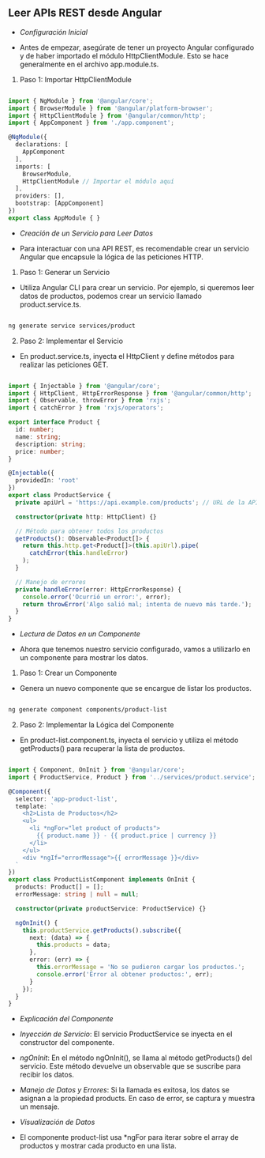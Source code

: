 ## Leer APIs REST desde Angular

- *Configuración Inicial*

- Antes de empezar, asegúrate de tener un proyecto Angular configurado y de haber importado el módulo HttpClientModule. Esto se hace generalmente en el archivo app.module.ts.

1. Paso 1: Importar HttpClientModule

```typescript

import { NgModule } from '@angular/core';
import { BrowserModule } from '@angular/platform-browser';
import { HttpClientModule } from '@angular/common/http';
import { AppComponent } from './app.component';

@NgModule({
  declarations: [
    AppComponent
  ],
  imports: [
    BrowserModule,
    HttpClientModule // Importar el módulo aquí
  ],
  providers: [],
  bootstrap: [AppComponent]
})
export class AppModule { }
```

- *Creación de un Servicio para Leer Datos*

- Para interactuar con una API REST, es recomendable crear un servicio Angular que encapsule la lógica de las peticiones HTTP.

1. Paso 1: Generar un Servicio

- Utiliza Angular CLI para crear un servicio. Por ejemplo, si queremos leer datos de productos, podemos crear un servicio llamado product.service.ts.

```bash

ng generate service services/product
```
2. Paso 2: Implementar el Servicio

- En product.service.ts, inyecta el HttpClient y define métodos para realizar las peticiones GET.

```typescript

import { Injectable } from '@angular/core';
import { HttpClient, HttpErrorResponse } from '@angular/common/http';
import { Observable, throwError } from 'rxjs';
import { catchError } from 'rxjs/operators';

export interface Product {
  id: number;
  name: string;
  description: string;
  price: number;
}

@Injectable({
  providedIn: 'root'
})
export class ProductService {
  private apiUrl = 'https://api.example.com/products'; // URL de la API

  constructor(private http: HttpClient) {}

  // Método para obtener todos los productos
  getProducts(): Observable<Product[]> {
    return this.http.get<Product[]>(this.apiUrl).pipe(
      catchError(this.handleError)
    );
  }

  // Manejo de errores
  private handleError(error: HttpErrorResponse) {
    console.error('Ocurrió un error:', error);
    return throwError('Algo salió mal; intenta de nuevo más tarde.');
  }
}
```

- *Lectura de Datos en un Componente*

- Ahora que tenemos nuestro servicio configurado, vamos a utilizarlo en un componente para mostrar los datos.

1. Paso 1: Crear un Componente

- Genera un nuevo componente que se encargue de listar los productos.

```bash

ng generate component components/product-list
```

2. Paso 2: Implementar la Lógica del Componente

- En product-list.component.ts, inyecta el servicio y utiliza el método getProducts() para recuperar la lista de productos.

```typescript

import { Component, OnInit } from '@angular/core';
import { ProductService, Product } from '../services/product.service';

@Component({
  selector: 'app-product-list',
  template: `
    <h2>Lista de Productos</h2>
    <ul>
      <li *ngFor="let product of products">
        {{ product.name }} - {{ product.price | currency }}
      </li>
    </ul>
    <div *ngIf="errorMessage">{{ errorMessage }}</div>
  `
})
export class ProductListComponent implements OnInit {
  products: Product[] = [];
  errorMessage: string | null = null;

  constructor(private productService: ProductService) {}

  ngOnInit() {
    this.productService.getProducts().subscribe({
      next: (data) => {
        this.products = data;
      },
      error: (err) => {
        this.errorMessage = 'No se pudieron cargar los productos.';
        console.error('Error al obtener productos:', err);
      }
    });
  }
}
```

- *Explicación del Componente*

- *Inyección de Servicio*: El servicio ProductService se inyecta en el constructor del componente.

- *ngOnInit*: En el método ngOnInit(), se llama al método getProducts() del servicio. Este método devuelve un observable que se suscribe para recibir los datos.

- *Manejo de Datos y Errores*: Si la llamada es exitosa, los datos se asignan a la propiedad products. En caso de error, se captura y muestra un mensaje.

- *Visualización de Datos*

- El componente product-list usa *ngFor para iterar sobre el array de productos y mostrar cada producto en una lista.